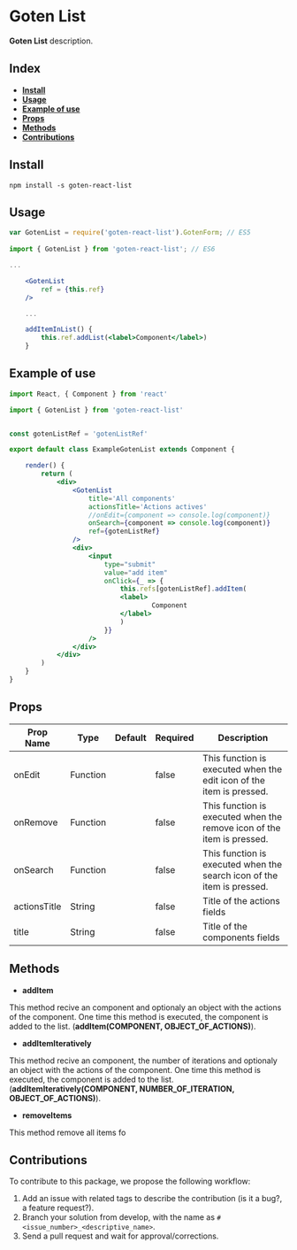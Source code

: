 # Goten List

**Goten List** description.

## Index

- [**Install**](#install)
- [**Usage**](#usage)
- [**Example of use**](#example-of-use)
- [**Props**](#props)
- [**Methods**](#methods)
- [**Contributions**](#contributions)

## Install

```npm install -s goten-react-list```

## Usage

``` jsx
var GotenList = require('goten-react-list').GotenForm; // ES5
 
import { GotenList } from 'goten-react-list'; // ES6

...

    <GotenList 
        ref = {this.ref}
    />

    ...

    addItemInList() {
        this.ref.addList(<label>Component</label>)
    }
```

## Example of use

``` jsx
import React, { Component } from 'react'

import { GotenList } from 'goten-react-list'


const gotenListRef = 'gotenListRef'

export default class ExampleGotenList extends Component {

    render() {
        return (
            <div>
                <GotenList
                    title='All components'
                    actionsTitle='Actions actives'
                    //onEdit={component => console.log(component)}
                    onSearch={component => console.log(component)}
                    ref={gotenListRef}
                />
                <div>
                    <input
                        type="submit"
                        value="add item"
                        onClick={_ => {
                            this.refs[gotenListRef].addItem(
                            <label>
                                    Component
                            </label>
                            )
                        }}
                    />
                </div>
            </div>
        )
    }
}
```

## Props


| Prop Name    | Type     | Default | Required | Description                                                            |
|--------------|----------|---------|----------|------------------------------------------------------------------------|
| onEdit       | Function |         | false    | This function is executed when the edit icon of the item is pressed.   |
| onRemove     | Function |         | false    | This function is executed when the remove icon of the item is pressed. |
| onSearch     | Function |         | false    | This function is executed when the search icon of the item is pressed. |
| actionsTitle | String   |         | false    | Title of the actions fields                                            |
| title        | String   |         | false    | Title of the components fields                                         |

## Methods

- **addItem**

This method recive an component and optionaly an object with the actions of the component. One time this method is executed, the component is added to the list. (**addItem(COMPONENT, OBJECT_OF_ACTIONS)**).

- **addItemIteratively**

This method recive an component, the number of iterations and optionaly an object with the actions of the component. One time this method is executed, the component is added to the list. (**addItemIteratively(COMPONENT, NUMBER_OF_ITERATION, OBJECT_OF_ACTIONS)**).

- **removeItems**

This method remove all items fo

## Contributions

To contribute to this package, we propose the following workflow:
1. Add an issue with related tags to describe the contribution (is it a bug?, a feature request?).
2. Branch your solution from develop, with the name as ```#<issue_number>_<descriptive_name>```.
3. Send a pull request and wait for approval/corrections.
